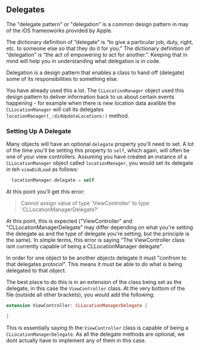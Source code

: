 ## Delegates

The "delegate pattern" or "delegation" is a common design pattern in may of the iOS frameoworks provided by Apple. 

The dictionary definition of “delegate” is “to give a particular job, duty, right, etc. to someone else so that they do it for you.” The dictionary definition of “delegation” is “the act of empowering to act for another.”. Keeping that in mind will help you in understanding what delegation is in code. 

Delegation is a design pattern that enables a class to hand off (delegate) some of its responsibilities to something else.

You have already used this a lot. The `CLLocationManager` object used this design pattern to deliver information back to us about certain events happening - for example when there is new location data avalible the `CLLocationManager` will call its delegates `locationManager(_:didUpdateLocations:)` method.

### Setting Up A Delegate

Many objects will have an optional `delegate` property you'll need to set. A lot of the time you'll be setting this property to `self`, which again, will often be one of your view controllers. Assuming you have created an instance of a `CLLocationManager` object called `locationManager`, you would set its delegate in teh `viewDidLoad` as follows:

```swift 
  locationManager.delegate = self
```

At this point you'll get this error:

> Cannot assign value of type 'ViewController' to type 'CLLocationManagerDelegate?'


At this point, this is expected ("ViewController" and "CLLocationManagerDelegate" may differ depending on what you're setting the delegate as and the type of delegate you're setting, but the principle is the same). In simple terms, this error is saying "The ViewController class isnt currently capable of being a CLLocationManager delegate". 

In order for one object to be another objects delegate it must "confrom to that delegates protocol". This means it must be able to do what is being delegated to that object. 

The best place to do this is in an extension of the class being set as the delegate, in this case the `ViewController` class. At the very bottom of the file (outside all other brackets), you would add the following: 

```swift
extension ViewController: CLLocationManagerDelegate {

}
```
This is essentially saying th the `ViewController` class is capable of being a `CLLocationManagerDelegate`. As all the delegate methods are optional, we dont actually have to implement any of them in this case.

<!--### Optional vs Non-Optional Delegate Methods-->
